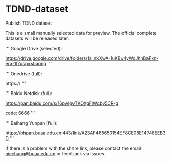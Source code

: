 # TDND-dataset
Publish TDND dataset

This is a small manually selected data for preview. The official complete datasets will be released later.


'''
Google Drive (selected):

https://drive.google.com/drive/folders/1a_nkXwA-1uKBv4yWcJhnBaFxn-era-1f?usp=sharing
'''

'''
Onedrive (full):

https://
'''

'''
Baidu Netdisk (full):

https://pan.baidu.com/s/16pwlgyTKOXgFlWcby5CR-g 

code: 6666
'''

'''
Beihang Yunpan (full):

https://bhpan.buaa.edu.cn:443/link/A23AF465650154EF8CE08E14748EEB3D
'''


If there is a problem with the share link, please contact the email niechang@buaa.edu.cn or feedback via Issues.
